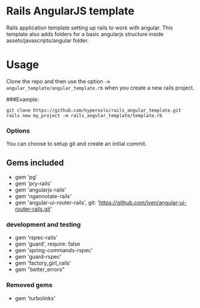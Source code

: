 # Rails AngularJS template
Rails application template setting up rails to work with angular. This template also adds folders for a basic angularjs structure inside assets/javascripts/angular folder.

# Usage
Clone the repo and then use the option `-m angular_template/angular_template.rb` when you create a new rails project.

###Example: 
```
git clone https://github.com/hyperoslo/rails_angular_template.git
rails new my_project -m rails_angular_template/template.rb
```

### Options
You can choose to setup git and create an initial commit.

## Gems included
* gem 'pg'
* gem 'pry-rails'
* gem 'angularjs-rails'
* gem 'ngannotate-rails'
* gem 'angular-ui-router-rails', git: 'https://github.com/iven/angular-ui-router-rails.git'

### development and testing
* gem 'rspec-rails'
* gem 'guard', require: false
* gem 'spring-commands-rspec'
* gem 'guard-rspec'
* gem 'factory_girl_rails'
* gem "better_errors"

### Removed gems
* gem 'turbolinks'
